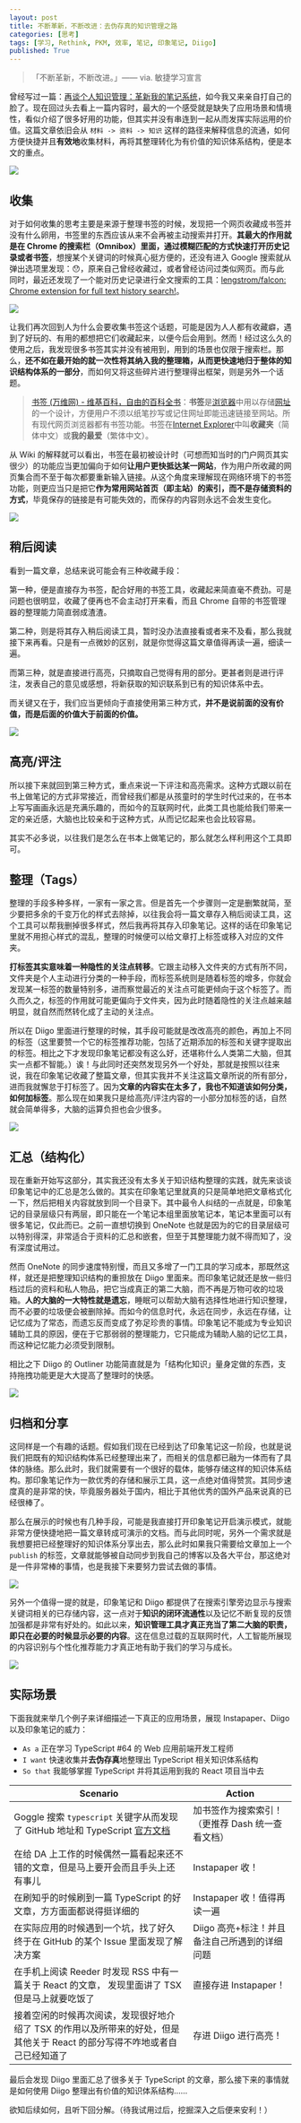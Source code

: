 ```yaml
---
layout: post
title: 不断革新，不断改进：去伪存真的知识管理之路
categories: [思考]
tags: [学习, Rethink, PKM, 效率, 笔记, 印象笔记, Diigo]
published: True
---
```


> 「不断革新，不断改进。」—— via. 敏捷学习宣言

曾经写过一篇：[再谈个人知识管理：革新我的笔记系统](http://blog.jimmylv.info/2016-07-12-pkm-again-to-innovate-my-note-system/)，如今我又来亲自打自己的脸了。现在回过头去看上一篇内容时，最大的一个感受就是缺失了应用场景和情境性，看似介绍了很多好用的功能，但其实并没有串连到一起从而发挥实际运用的价值。这篇文章依旧会从 `材料 -> 资料 -> 知识` 这样的路径来解释信息的流通，如何方便快捷并且**有效地**收集材料，再将其整理转化为有价值的知识体系结构，便是本文的重点。

![](https://cdn.jsdelivr.net/gh/jimmylv/images/2019/006tNbRwgy1fw2b96qzpcj30hg079gll.jpg)

## 收集

对于如何收集的思考主要是来源于整理书签的时候，发现把一个网页收藏成书签并没有什么卵用，书签里的东西应该从来不会再被主动搜索并打开。**其最大的作用就是在 Chrome 的搜索栏（Omnibox）里面，通过模糊匹配的方式快速打开历史记录或者书签**，想搜某个关键词的时候真心挺方便的，还没有进入 Google 搜索就从弹出选项里发现：😯，原来自己曾经收藏过，或者曾经访问过类似网页。而与此同时，最近还发现了一个能对历史记录进行全文搜索的工具：[lengstrom/falcon: Chrome extension for full text history search!](https://github.com/lengstrom/falcon)。

![](https://cdn.jsdelivr.net/gh/jimmylv/images/2018/20181030134618.png)

让我们再次回到人为什么会要收集书签这个话题，可能是因为人人都有收藏癖，遇到了好玩的、有用的都想把它们收藏起来，以便今后会用到。然而！经过这么久的使用之后，我发现很多书签其实并没有被用到，用到的场景也仅限于搜索栏。那么，**还不如在最开始的就一次性将其纳入我的整理箱，从而更快速地归于整体的知识结构体系的一部分**，而如何又将这些碎片进行整理得出框架，则是另外一个话题。

> [书签 (万维网) - 维基百科，自由的百科全书](<https://zh.wikipedia.org/wiki/%E6%9B%B8%E7%B1%A4_(%E7%80%8F%E8%A6%BD%E5%99%A8)>)：**书签**是[浏览器](https://zh.wikipedia.org/wiki/%E7%80%8F%E8%A6%BD%E5%99%A8 '浏览器')中用以存储[网址](https://zh.wikipedia.org/wiki/%E7%B6%B2%E5%9D%80 '网址')的一个设计，方便用户不须以纸笔抄写或记住网址即能迅速链接至网站。所有现代网页浏览器都有书签功能。书签在[Internet Explorer](https://zh.wikipedia.org/wiki/Internet_Explorer 'Internet Explorer')中叫**收藏夹**（简体中文）或**我的最爱**（繁体中文）。

从 Wiki 的解释就可以看出，书签在最初被设计时（可想而知当时的门户网页其实很少）的功能应当更加偏向于如何**让用户更快抵达某一网站**，作为用户所收藏的网页集合而不至于每次都要重新输入链接。从这个角度来理解现在网络环境下的书签功能，则更应当只是把它**作为常用网站首页（即主站）的索引，而不是存储资料的方式**，毕竟保存的链接是有可能失效的，而保存的内容则永远不会发生变化。

![](https://cdn.jsdelivr.net/gh/jimmylv/images/2016/1474027853299.png)

## 稍后阅读

看到一篇文章，总结来说可能会有三种收藏手段：

第一种，便是直接存为书签，配合好用的书签工具，收藏起来简直毫不费劲。可是问题也很明显，收藏了便再也不会主动打开来看，而且 Chrome 自带的书签管理器的整理能力简直弱成渣渣。

第二种，则是将其存入稍后阅读工具，暂时没办法直接看或者来不及看，那么我就接下来再看。只是有一点微妙的区别，就是你觉得这篇文章值得再读一遍，细读一遍。

而第三种，就是直接进行高亮，只摘取自己觉得有用的部分。更甚者则是进行评注，发表自己的意见或感想，将新获取的知识联系到已有的知识体系中去。

而关键又在于，我们应当更倾向于直接使用第三种方式，**并不是说前面的没有价值，而是后面的价值大于前面的价值。**

![](https://cdn.jsdelivr.net/gh/jimmylv/images/2016/1474027863865.png)

## 高亮/评注

所以接下来就回到第三种方式，重点来说一下评注和高亮需求。这种方式跟以前在书上做笔记的方式非常接近，而曾经我们都是从孩童时的学生时代过来的，在书本上写写画画永远是充满乐趣的，而如今的互联网时代，此类工具也能给我们带来一定的亲近感，大脑也比较亲和于这种方式，从而记忆起来也会比较容易。

其实不必多说，以往我们是怎么在书本上做笔记的，那么就怎么样利用这个工具即可。

## 整理（Tags）

整理的手段多种多样，一家有一家之言。但是首先一个步骤则一定是删繁就简，至少要把多余的千变万化的样式去除掉，以往我会将一篇文章存入稍后阅读工具，这个工具可以帮我删掉很多样式，然后我再将其存入印象笔记。这样的话在印象笔记里就不用担心样式的混乱，整理的时候便可以给文章打上标签或移入对应的文件夹。

**打标签其实意味着一种隐性的关注点转移**。它跟主动移入文件夹的方式有所不同，文件夹是个人主动进行分类的一种手段，而标签系统则是随着标签的增多，你就会发现某一标签的数量特别多，进而察觉最近的关注点可能更倾向于这个标签了。而久而久之，标签的作用就可能更偏向于文件夹，因为此时随着隐性的关注点越来越明显，就自然而然转化成了主动的关注点。

所以在 Diigo 里面进行整理的时候，其手段可能就是改改高亮的颜色，再加上不同的标签（这里要赞一个它的标签推荐功能，包括了近期添加的标签和关键字提取出的标签。相比之下才发现印象笔记都没有这么好，还堪称什么人类第二大脑，但其实一点都不智能。）诶！与此同时还突然发现另外一个好处，那就是按照以往来说，我在印象笔记收藏了整篇文章，但其实我并不关注这篇文章所说的所有部分，进而我就懈怠于打标签了。因为**文章的内容实在太多了，我也不知道该如何分类，如何加标签**。那么现在如果我只是给高亮/评注内容的一小部分加标签的话，自然就会简单得多，大脑的运算负担也会少很多。

![](https://cdn.jsdelivr.net/gh/jimmylv/images/2016/1474027873312.png)

## 汇总（结构化）

现在重新开始写这部分，其实我还没有太多关于知识结构整理的实践，就先来谈谈印象笔记中的汇总是怎么做的。其实在印象笔记里就真的只是简单地把文章格式化一下，然后把相关内容就放到同一个目录下。其中最令人纠结的一点就是，印象笔记的目录层级只有两层，即只能在一个笔记本组里面放笔记本，笔记本里面可以有很多笔记，仅此而已。之前一直想切换到 OneNote 也就是因为的它的目录层级可以特别得深，非常适合于资料的汇总和嵌套，但至于其整理能力就不得而知了，没有深度试用过。

然而 OneNote 的同步速度特别慢，而且又多增了一门工具的学习成本，那既然这样，就还是把整理知识结构的重担放在 Diigo 里面来。而印象笔记就还是放一些归档过后的资料和私人物品，把它当成真正的第二大脑，而不再是万物可收的垃圾箱。**人的大脑的一大特性就是遗忘**，睡眠可以帮助大脑有选择性地进行知识整理，而不必要的垃圾便会被删除掉。而如今的信息时代，永远在同步，永远在存储，让记忆成为了常态，而遗忘反而变成了弥足珍贵的事情。印象笔记不能成为专业知识辅助工具的原因，便在于它那弱弱的整理能力，它只能成为辅助人脑的记忆工具，而这种记忆能力必须受到限制。

相比之下 Diigo 的 Outliner 功能简直就是为「结构化知识」量身定做的东西，支持拖拽功能更是大大提高了整理时的快感。

![](https://cdn.jsdelivr.net/gh/jimmylv/images/2016/1474027880904.png)

## 归档和分享

这同样是一个有趣的话题。假如我们现在已经到达了印象笔记这一阶段，也就是说我们把既有的知识结构体系已经整理出来了，而相关的信息都已融为一体而有了具体的脉络。那么此时，我们就需要有一个很好的载体，能够存储这样的知识体系结构。那印象笔记作为一款优秀的存储和展示工具，这一点绝对值得赞赏。其同步速度真的是非常的快，毕竟服务器处于国内，相比于其他优秀的国外产品来说真的已经很棒了。

那么在展示的时候也有几种手段，可能是我直接打开印象笔记开启演示模式，就能非常方便快捷地把一篇文章转成可演示的文档。而与此同时呢，另外一个需求就是我想要把已经整理好的知识体系分享出去，那么此时如果我只需要给文章加上一个 `publish` 的标签，文章就能够被自动同步到我自己的博客以及各大平台，那这绝对是一件非常棒的事情，也是我接下来要努力尝试去做的事情。

![](https://cdn.jsdelivr.net/gh/jimmylv/images/2016/1474027888292.png)

另外一个值得一提的就是，印象笔记和 Diigo 都提供了在搜索引擎旁边显示与搜索关键词相关的已存储内容，这一点对于**知识的闭环流通性**以及记忆不断复现的反馈加强都是非常有好处的。如此以来，**知识管理工具才真正充当了第二大脑的职责，即只在必要的时候显示必要的内容**。这在信息过载的互联网时代，人工智能所展现的内容识别与个性化推荐能力才真正地有助于我们的学习与成长。

![](https://cdn.jsdelivr.net/gh/jimmylv/images/2016/1474027923525.png)

## 实际场景

下面我就来举几个例子来详细描述一下真正的应用场景，展现 Instapaper、Diigo 以及印象笔记的威力：

- `As a` 正在学习 TypeScript #64 的 Web 应用前端开发工程师
- `I want` 快速收集并**去伪存真**地整理出 TypeScript 相关知识体系结构
- `So that` 我能够掌握 TypeScript 并将其运用到我的 React 项目当中去

| Scenario                                                                                                                         | **Action**                                       |
| -------------------------------------------------------------------------------------------------------------------------------- | ------------------------------------------------ |
| Goggle 搜索 `typescript` 关键字从而发现了 GitHub 地址和 TypeScript [官方文档](https://www.typescriptlang.org/docs/tutorial.html) | 加书签作为搜索索引！（更推荐 Dash 统一查看文档） |
| 在给 DA 上工作的时候偶然一篇看起来还不错的文章，但是马上要开会而且手头上还有事儿                                                 | Instapaper 收！                                  |
| 在刷知乎的时候刷到一篇 TypeScript 的好文章，方方面面都说得挺详细的                                                               | Instapaper 收！值得再读一遍                      |
| 在实际应用的时候遇到一个坑，找了好久终于在 GitHub 的某个 Issue 里面发现了解决方案                                                | Diigo 高亮+标注！并且备注自己所遇到的详细问题    |
| 在手机上阅读 Reeder 时发现 RSS 中有一篇关于 React 的文章， 发现里面讲了 TSX 但是马上就要吃饭了                                   | 直接存进 Instapaper！                            |
| 接着空闲的时候再次阅读，发现很好地介绍了 TSX 的作用以及所带来的好处，但是其他关于 React 的部分写得不咋地或者自己已经知道了       | 存进 Diigo 进行高亮！                            |

最后会发现 Diigo 里面汇总了很多关于 TypeScript 的文章，那么接下来的事情就是如何使用 Diigo 整理出有价值的知识体系结构……

欲知后续如何，且听下回分解。（待我试用过后，挖掘深入之后便来安利！）
